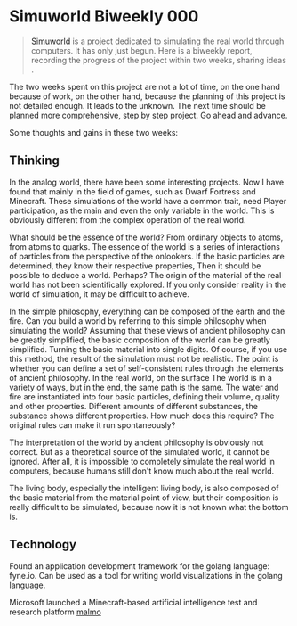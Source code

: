 # Simuworld Biweekly 000


> [Simuworld](https://github.com/demisstif/simuworld) is a project dedicated to simulating the real world through computers. It has only just begun. Here is a biweekly report, recording the progress of the project within two weeks, sharing ideas .

The two weeks spent on this project are not a lot of time, on the one hand because of work, on the other hand, because the planning of this project is not detailed enough. It leads to the unknown. The next time should be planned more comprehensive, step by step project. Go ahead and advance.

Some thoughts and gains in these two weeks:

## Thinking

In the analog world, there have been some interesting projects. Now I have found that mainly in the field of games, such as Dwarf Fortress and Minecraft. These simulations of the world have a common trait, need Player participation, as the main and even the only variable in the world. This is obviously different from the complex operation of the real world.

What should be the essence of the world? From ordinary objects to atoms, from atoms to quarks. The essence of the world is a series of interactions of particles from the perspective of the onlookers. If the basic particles are determined, they know their respective properties, Then it should be possible to deduce a world. Perhaps? The origin of the material of the real world has not been scientifically explored. If you only consider reality in the world of simulation, it may be difficult to achieve.

In the simple philosophy, everything can be composed of the earth and the fire. Can you build a world by referring to this simple philosophy when simulating the world? Assuming that these views of ancient philosophy can be greatly simplified, the basic composition of the world can be greatly simplified. Turning the basic material into single digits. Of course, if you use this method, the result of the simulation must not be realistic. The point is whether you can define a set of self-consistent rules through the elements of ancient philosophy. In the real world, on the surface The world is in a variety of ways, but in the end, the same path is the same. The water and fire are instantiated into four basic particles, defining their volume, quality and other properties. Different amounts of different substances, the substance shows different properties. How much does this require? The original rules can make it run spontaneously?

The interpretation of the world by ancient philosophy is obviously not correct. But as a theoretical source of the simulated world, it cannot be ignored. After all, it is impossible to completely simulate the real world in computers, because humans still don't know much about the real world.

The living body, especially the intelligent living body, is also composed of the basic material from the material point of view, but their composition is really difficult to be simulated, because now it is not known what the bottom is.


## Technology

Found an application development framework for the golang language: fyne.io. Can be used as a tool for writing world visualizations in the golang language.

Microsoft launched a Minecraft-based artificial intelligence test and research platform [malmo](https://github.com/Microsoft/malmo)